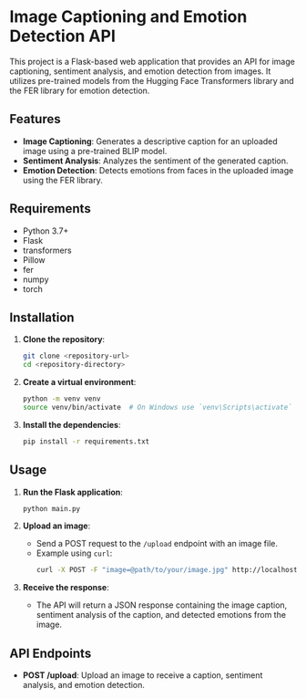 # Image Captioning and Emotion Detection API

This project is a Flask-based web application that provides an API for image captioning, sentiment analysis, and emotion detection from images. It utilizes pre-trained models from the Hugging Face Transformers library and the FER library for emotion detection.

## Features

- **Image Captioning**: Generates a descriptive caption for an uploaded image using a pre-trained BLIP model.
- **Sentiment Analysis**: Analyzes the sentiment of the generated caption.
- **Emotion Detection**: Detects emotions from faces in the uploaded image using the FER library.

## Requirements

- Python 3.7+
- Flask
- transformers
- Pillow
- fer
- numpy
- torch

## Installation

1. **Clone the repository**:
   ```bash
   git clone <repository-url>
   cd <repository-directory>
   ```

2. **Create a virtual environment**:
   ```bash
   python -m venv venv
   source venv/bin/activate  # On Windows use `venv\Scripts\activate`
   ```

3. **Install the dependencies**:
   ```bash
   pip install -r requirements.txt
   ```

## Usage

1. **Run the Flask application**:
   ```bash
   python main.py
   ```

2. **Upload an image**:
   - Send a POST request to the `/upload` endpoint with an image file.
   - Example using `curl`:
     ```bash
     curl -X POST -F "image=@path/to/your/image.jpg" http://localhost:5000/upload
     ```

3. **Receive the response**:
   - The API will return a JSON response containing the image caption, sentiment analysis of the caption, and detected emotions from the image.

## API Endpoints

- **POST /upload**: Upload an image to receive a caption, sentiment analysis, and emotion detection.
